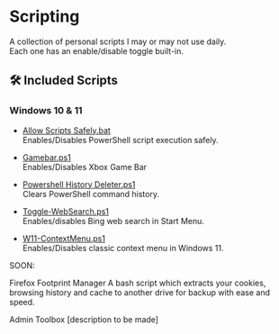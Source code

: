 # Scripting
A collection of personal scripts I may or may not use daily.  
Each one has an enable/disable toggle built-in.

## 🛠️ Included Scripts
### Windows 10 & 11

- [Allow Scripts Safely.bat](./Windows%2010%20&%2011/Allow%20Scripts%20Safely.bat)  
  Enables/Disables PowerShell script execution safely.

- [Gamebar.ps1](./Windows%2010%20&%2011/Gamebar.ps1)  
  Enables/Disables Xbox Game Bar

- [Powershell History Deleter.ps1](./Windows%2010%20&%2011/Powershell%20History%20Deleter.ps1)  
  Clears PowerShell command history.

- [Toggle-WebSearch.ps1](./Windows%2010%20&%2011/Toggle-WebSearch.ps1)  
  Enables/disables Bing web search in Start Menu.

- [W11-ContextMenu.ps1](./Windows%2010%20&%2011/W11-ContextMenu.ps1)  
  Enables/Disables classic context menu in Windows 11.



SOON:

Firefox Footprint Manager
A bash script which extracts your cookies, browsing history and cache to another drive for backup with ease and speed.

Admin Toolbox
[description to be made]
